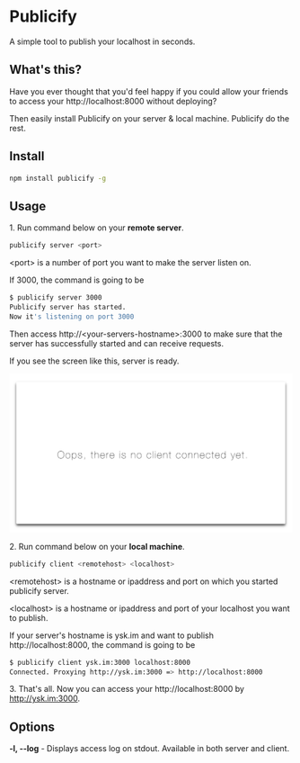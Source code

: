 # Publicify

A simple tool to publish your localhost in seconds.

## What's this?

Have you ever thought that you'd feel happy if you could allow your friends to access your http://localhost:8000 without deploying?

Then easily install Publicify on your server & local machine. Publicify do the rest.

## Install

```sh
npm install publicify -g
```

## Usage

1\. Run command below on your **remote server**.

```sh
publicify server <port>
```

\<port> is a number of port you want to make the server listen on.

If 3000, the command is going to be

```sh
$ publicify server 3000
Publicify server has started.
Now it's listening on port 3000
```

Then access http://\<your-servers-hostname>:3000 to make sure that the server has successfully started and can receive requests.

If you see the screen like this, server is ready.

![](noclient.png)

2\. Run command below on your **local machine**.

```sh
publicify client <remotehost> <localhost>
```

\<remotehost> is a hostname or ipaddress and port on which you started publicify server.

\<localhost> is a hostname or ipaddress and port of your localhost you want to publish.

If your server's hostname is ysk.im and want to publish http://localhost:8000, the command is going to be

```sh
$ publicify client ysk.im:3000 localhost:8000
Connected. Proxying http://ysk.im:3000 => http://localhost:8000
```

3\. That's all. Now you can access your http://localhost:8000 by http://ysk.im:3000.

## Options

**-l, --log** - Displays access log on stdout. Available in both server and client.
